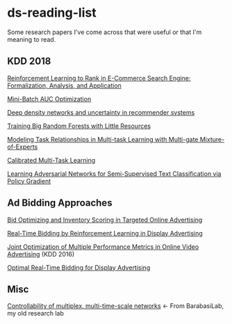 # ds-reading-list
Some research papers I've come across that were useful or that I'm meaning to read.

## KDD 2018

[Reinforcement Learning to Rank in E-Commerce Search Engine: Formalization, Analysis, and Application](http://www.kdd.org/kdd2018/accepted-papers/view/reinforcement-learning-to-rank-in-e-commerce-search-engine-formalization-an)

[Mini-Batch AUC Optimization](https://docs.wixstatic.com/ugd/b6ac34_9f4bd4989c1f441aa8cced3264285da5.pdf)

[Deep density networks and uncertainty in recommender systems](https://docs.wixstatic.com/ugd/b6ac34_7010907bceb44809bc5349c24555f9c5.pdf)

[Training Big Random Forests with Little Resources](https://arxiv.org/pdf/1802.06394.pdf)

[Modeling Task Relationships in Multi-task Learning with Multi-gate Mixture-of-Experts](https://dl.acm.org/citation.cfm?id=3219819.3220007)

[Calibrated Multi-Task Learning](http://www.kdd.org/kdd2018/accepted-papers/view/calibrated-multi-task-learning)

[Learning Adversarial Networks for Semi-Supervised Text Classification via Policy Gradient](http://www.kdd.org/kdd2018/accepted-papers/view/learning-adversarial-networks-for-semi-supervised-text-classification-via-p)

## Ad Bidding Approaches

[Bid Optimizing and Inventory Scoring in Targeted Online Advertising](http://wnzhang.net/share/rtb-papers/lin-bid.pdf)

[Real-Time Bidding by Reinforcement Learning in Display Advertising](http://wnzhang.net/papers/rlb.pdf)

[Joint Optimization of Multiple Performance Metrics in Online Video Advertising](http://www.kdd.org/kdd2016/papers/files/adp0722-geyikA.pdf) (KDD 2016)

[Optimal Real-Time Bidding for Display Advertising](http://wnzhang.net/share/rtb-papers/optimal-rtb.pdf)

## Misc

[Controllability of multiplex, multi-time-scale networks](https://www.barabasilab.com/publications/controllability-of-multiplex-multi-time-scale-networks) <- From BarabasiLab, my old research lab
